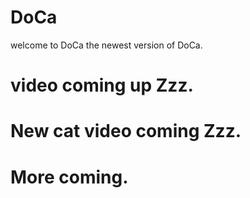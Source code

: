 # DoCa
welcome to DoCa the newest version of DoCa.
# video coming up Zzz.
# New cat video coming Zzz.
# More coming.

